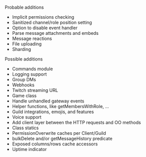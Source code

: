 Probable additions
- Implicit permissions checking
- Sanitized channel/role position setting
- Option to disable event handler
- Parse message attachments and embeds
- Message reactions
- File uploading
- Sharding

Possible additions
- Commands module
- Logging support
- Group DMs
- Webhooks
- Twitch streaming URL
- Game class
- Handle unhandled gateway events
- Helper functions, like getMembersWithRole, ...
- Guild integrations, emojis, and features
- Voice support
- Add client layer between the HTTP requests and OO methods
- Class statics
- PermissionOverwrite caches per Client/Guild
- bulkDelete and/or getMessageHistory predicate
- Exposed columns/rows cache accessors
- Uptime indicator
